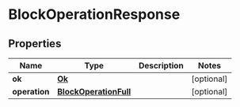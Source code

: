 
# BlockOperationResponse

## Properties
Name | Type | Description | Notes
------------ | ------------- | ------------- | -------------
**ok** | [**Ok**](Ok.md) |  |  [optional]
**operation** | [**BlockOperationFull**](BlockOperationFull.md) |  |  [optional]



